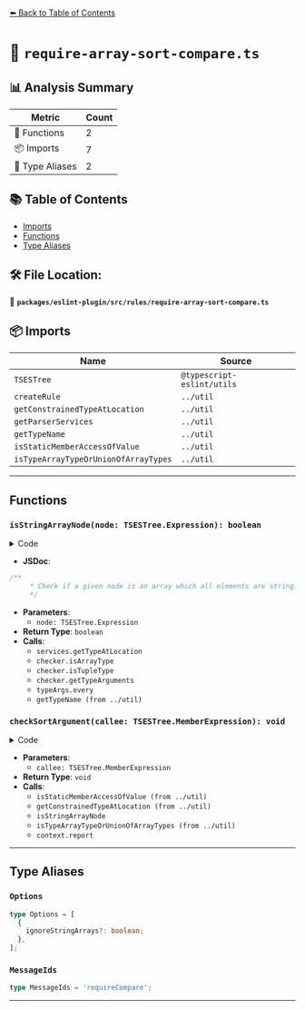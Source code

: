 [⬅️ Back to Table of Contents](../../../../index.md)

# 📄 `require-array-sort-compare.ts`

## 📊 Analysis Summary

| Metric | Count |
|--------|-------|
| 🔧 Functions | 2 |
| 📦 Imports | 7 |
| 📑 Type Aliases | 2 |

## 📚 Table of Contents

- [Imports](#imports)
- [Functions](#functions)
- [Type Aliases](#type-aliases)

## 🛠️ File Location:
📂 **`packages/eslint-plugin/src/rules/require-array-sort-compare.ts`**

## 📦 Imports

| Name | Source |
|------|--------|
| `TSESTree` | `@typescript-eslint/utils` |
| `createRule` | `../util` |
| `getConstrainedTypeAtLocation` | `../util` |
| `getParserServices` | `../util` |
| `getTypeName` | `../util` |
| `isStaticMemberAccessOfValue` | `../util` |
| `isTypeArrayTypeOrUnionOfArrayTypes` | `../util` |


---

## Functions

### `isStringArrayNode(node: TSESTree.Expression): boolean`

<details><summary>Code</summary>

```ts
function isStringArrayNode(node: TSESTree.Expression): boolean {
      const type = services.getTypeAtLocation(node);

      if (checker.isArrayType(type) || checker.isTupleType(type)) {
        const typeArgs = checker.getTypeArguments(type);
        return typeArgs.every(arg => getTypeName(checker, arg) === 'string');
      }
      return false;
    }
```
</details>

- **JSDoc**:
```ts
/**
     * Check if a given node is an array which all elements are string.
     */
```

- **Parameters**:
  - `node: TSESTree.Expression`
- **Return Type**: `boolean`
- **Calls**:
  - `services.getTypeAtLocation`
  - `checker.isArrayType`
  - `checker.isTupleType`
  - `checker.getTypeArguments`
  - `typeArgs.every`
  - `getTypeName (from ../util)`
### `checkSortArgument(callee: TSESTree.MemberExpression): void`

<details><summary>Code</summary>

```ts
function checkSortArgument(callee: TSESTree.MemberExpression): void {
      if (!isStaticMemberAccessOfValue(callee, context, 'sort', 'toSorted')) {
        return;
      }
      const calleeObjType = getConstrainedTypeAtLocation(
        services,
        callee.object,
      );

      if (options.ignoreStringArrays && isStringArrayNode(callee.object)) {
        return;
      }

      if (isTypeArrayTypeOrUnionOfArrayTypes(calleeObjType, checker)) {
        context.report({ node: callee.parent, messageId: 'requireCompare' });
      }
    }
```
</details>

- **Parameters**:
  - `callee: TSESTree.MemberExpression`
- **Return Type**: `void`
- **Calls**:
  - `isStaticMemberAccessOfValue (from ../util)`
  - `getConstrainedTypeAtLocation (from ../util)`
  - `isStringArrayNode`
  - `isTypeArrayTypeOrUnionOfArrayTypes (from ../util)`
  - `context.report`

---

## Type Aliases

### `Options`

```ts
type Options = [
  {
    ignoreStringArrays?: boolean;
  },
];
```

### `MessageIds`

```ts
type MessageIds = 'requireCompare';
```


---